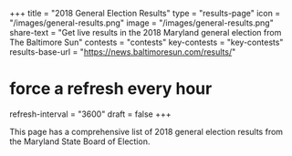 +++
title = "2018 General Election Results"
type = "results-page"
icon = "/images/general-results.png"
image = "/images/general-results.png"
share-text = "Get live results in the 2018 Maryland general election from The Baltimore Sun"
contests = "contests"
key-contests = "key-contests"
results-base-url = "https://news.baltimoresun.com/results/"
# force a refresh every hour
refresh-interval = "3600"
draft = false
+++

This page has a comprehensive list of 2018 general election results from the Maryland State Board of Election.
